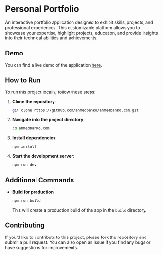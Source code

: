 # Personal Portfolio

An interactive portfolio application designed to exhibit skills, projects, and professional experiences. This customizable platform allows you to showcase your expertise, highlight projects, education, and provide insights into their technical abilities and achievements.

## Demo

You can find a live demo of the application [here](www.ahmedbanko.com).

## How to Run

To run this project locally, follow these steps:

1. **Clone the repository**:

    ```bash
    git clone https://github.com/ahmedbanko/ahmedbanko.com.git
    ```

2. **Navigate into the project directory**:

    ```bash
    cd ahmedbanko.com
    ```

3. **Install dependencies**:

    ```bash
    npm install
    ```

4. **Start the development server**:

    ```bash
    npm run dev
    ```

## Additional Commands

- **Build for production**:

    ```bash
    npm run build
    ```

    This will create a production build of the app in the `build` directory.


## Contributing

If you'd like to contribute to this project, please fork the repository and submit a pull request. You can also open an issue if you find any bugs or have suggestions for improvements.


